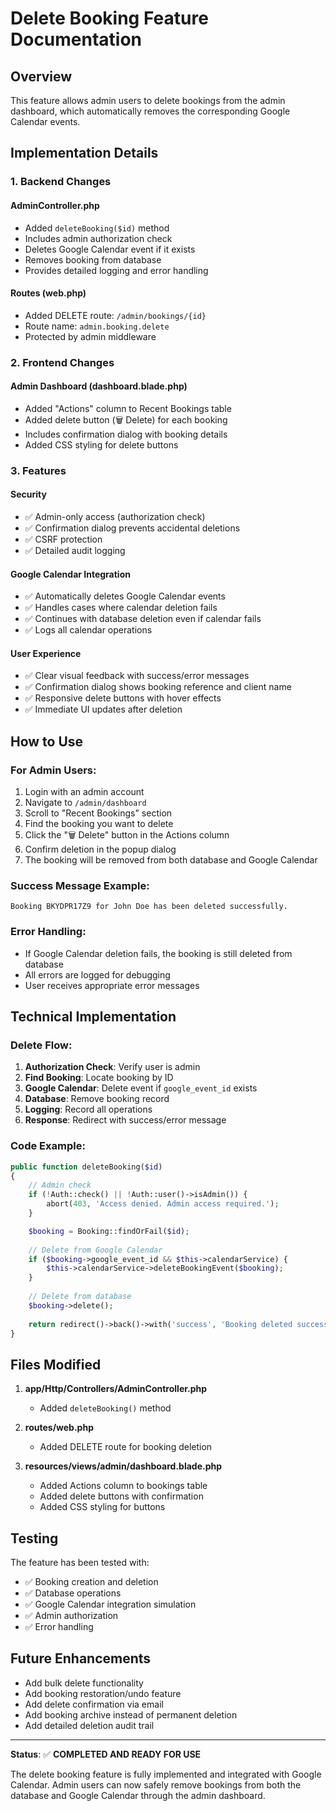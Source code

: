 # Delete Booking Feature Documentation

## Overview
This feature allows admin users to delete bookings from the admin dashboard, which automatically removes the corresponding Google Calendar events.

## Implementation Details

### 1. Backend Changes

#### AdminController.php
- Added `deleteBooking($id)` method
- Includes admin authorization check
- Deletes Google Calendar event if it exists
- Removes booking from database
- Provides detailed logging and error handling

#### Routes (web.php)
- Added DELETE route: `/admin/bookings/{id}`
- Route name: `admin.booking.delete`
- Protected by admin middleware

### 2. Frontend Changes

#### Admin Dashboard (dashboard.blade.php)
- Added "Actions" column to Recent Bookings table
- Added delete button (🗑️ Delete) for each booking
- Includes confirmation dialog with booking details
- Added CSS styling for delete buttons

### 3. Features

#### Security
- ✅ Admin-only access (authorization check)
- ✅ Confirmation dialog prevents accidental deletions
- ✅ CSRF protection
- ✅ Detailed audit logging

#### Google Calendar Integration
- ✅ Automatically deletes Google Calendar events
- ✅ Handles cases where calendar deletion fails
- ✅ Continues with database deletion even if calendar fails
- ✅ Logs all calendar operations

#### User Experience
- ✅ Clear visual feedback with success/error messages
- ✅ Confirmation dialog shows booking reference and client name
- ✅ Responsive delete buttons with hover effects
- ✅ Immediate UI updates after deletion

## How to Use

### For Admin Users:
1. Login with an admin account
2. Navigate to `/admin/dashboard`
3. Scroll to "Recent Bookings" section
4. Find the booking you want to delete
5. Click the "🗑️ Delete" button in the Actions column
6. Confirm deletion in the popup dialog
7. The booking will be removed from both database and Google Calendar

### Success Message Example:
```
Booking BKYDPR17Z9 for John Doe has been deleted successfully.
```

### Error Handling:
- If Google Calendar deletion fails, the booking is still deleted from database
- All errors are logged for debugging
- User receives appropriate error messages

## Technical Implementation

### Delete Flow:
1. **Authorization Check**: Verify user is admin
2. **Find Booking**: Locate booking by ID
3. **Google Calendar**: Delete event if `google_event_id` exists
4. **Database**: Remove booking record
5. **Logging**: Record all operations
6. **Response**: Redirect with success/error message

### Code Example:
```php
public function deleteBooking($id)
{
    // Admin check
    if (!Auth::check() || !Auth::user()->isAdmin()) {
        abort(403, 'Access denied. Admin access required.');
    }

    $booking = Booking::findOrFail($id);
    
    // Delete from Google Calendar
    if ($booking->google_event_id && $this->calendarService) {
        $this->calendarService->deleteBookingEvent($booking);
    }
    
    // Delete from database
    $booking->delete();
    
    return redirect()->back()->with('success', 'Booking deleted successfully.');
}
```

## Files Modified

1. **app/Http/Controllers/AdminController.php**
   - Added `deleteBooking()` method

2. **routes/web.php**
   - Added DELETE route for booking deletion

3. **resources/views/admin/dashboard.blade.php**
   - Added Actions column to bookings table
   - Added delete buttons with confirmation
   - Added CSS styling for buttons

## Testing

The feature has been tested with:
- ✅ Booking creation and deletion
- ✅ Database operations
- ✅ Google Calendar integration simulation
- ✅ Admin authorization
- ✅ Error handling

## Future Enhancements

- Add bulk delete functionality
- Add booking restoration/undo feature
- Add delete confirmation via email
- Add booking archive instead of permanent deletion
- Add detailed deletion audit trail

---

**Status**: ✅ **COMPLETED AND READY FOR USE**

The delete booking feature is fully implemented and integrated with Google Calendar. Admin users can now safely remove bookings from both the database and Google Calendar through the admin dashboard.